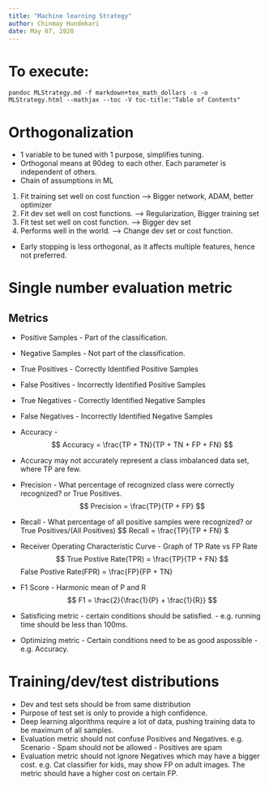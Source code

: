 ```yaml
---
title: "Machine learning Strategy"
author: Chinmay Hundekari
date: May 07, 2020
---
```


# To execute:
~~~~
pandoc MLStrategy.md -f markdown+tex_math_dollars -s -o MLStrategy.html --mathjax --toc -V toc-title:"Table of Contents"
~~~~

# Orthogonalization
* 1 variable to be tuned with 1 purpose, simplifies tuning. 
* Orthogonal means at $90\deg$ to each other. Each parameter is independent of others.
* Chain of assumptions in ML
1. Fit training set well on cost function  --> Bigger network, ADAM, better optimizer
2. Fit dev set well on cost functions. --> Regularization, Bigger training set
3. Fit test set well on cost function. --> Bigger dev set
4. Performs well in the world. --> Change dev set or cost function.
* Early stopping is less orthogonal, as it affects multiple features, hence not preferred.

# Single number evaluation metric
## Metrics
* Positive Samples - Part of the classification. 
* Negative Samples - Not part of the classification.
* True Positives - Correctly Identified Positive Samples
* False Positives - Incorrectly Identified Positive Samples
* True Negatives - Correctly Identified Negative Samples
* False Negatives - Incorrectly Identified Negative Samples
* Accuracy - 
$$ Accuracy = \frac{TP + TN}{TP + TN + FP + FN} $$
* Accuracy may not accurately represent a class imbalanced data set, where TP are few.
* Precision - What percentage of recognized class were correctly recognized? or True Positives.
$$ Precision = \frac{TP}{TP + FP} $$
* Recall - What percentage of all positive samples were recognized? or True Positives/(All Positives)
$$ Recall = \frac{TP}{TP + FN} $
* Receiver Operating Characteristic Curve - Graph of TP Rate vs FP Rate
$$ True Postive Rate(TPR) = \frac{TP}{TP + FN}
$$ False Postive Rate(FPR) = \frac{FP}{FP + TN}
* F1 Score - Harmonic mean of P and R 
$$ F1 = \frac{2}{\frac{1}{P} + \frac{1}{R}} $$

* Satisficing metric - certain conditions should be satisfied. - e.g. running time should be less than 100ms.
* Optimizing metric - Certain conditions need to be as good aspossible - e.g. Accuracy.

# Training/dev/test distributions
* Dev and test sets should be from same distribution
* Purpose of test set is only to provide a high confidence.
* Deep learning algorithms require a lot of data, pushing training data to be maximum of all samples.
* Evaluation metric should not confuse Positives and Negatives. e.g. Scenario - Spam should not be allowed - Positives are spam
* Evaluation metric should not ignore Negatives which may have a bigger cost. e.g. Cat classifier for kids, may show FP on adult images. The metric should have a higher cost on certain FP.
